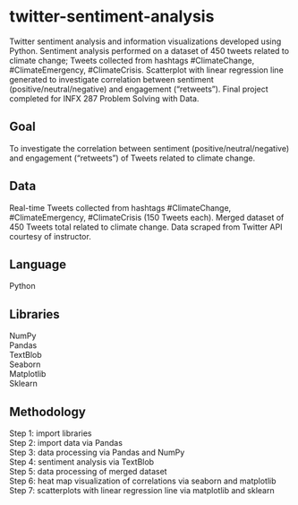 # twitter-sentiment-analysis

Twitter sentiment analysis and information visualizations developed using Python. Sentiment analysis performed on a dataset of 450 tweets related to climate change; Tweets collected from hashtags #ClimateChange, #ClimateEmergency, #ClimateCrisis. Scatterplot with linear regression line generated to investigate correlation between sentiment (positive/neutral/negative) and engagement (“retweets”). Final project completed for INFX 287 Problem Solving with Data.

## Goal 
To investigate the correlation between sentiment (positive/neutral/negative) and engagement (“retweets”) of Tweets related to climate change. 

## Data
Real-time Tweets collected from hashtags #ClimateChange, #ClimateEmergency, #ClimateCrisis (150 Tweets each). Merged dataset of 450 Tweets total related to climate change. Data scraped from Twitter API courtesy of instructor.

## Language
Python

## Libraries
NumPy <br>
Pandas  <br>
TextBlob <br>
Seaborn <br>
Matplotlib  <br>
Sklearn

## Methodology
Step 1: import libraries <br>
Step 2: import data via Pandas <br>
Step 3: data processing via Pandas and NumPy <br>
Step 4: sentiment analysis via TextBlob <br>
Step 5: data processing of merged dataset <br>
Step 6: heat map visualization of correlations via seaborn and matplotlib <br>
Step 7: scatterplots with linear regression line via matplotlib and sklearn
